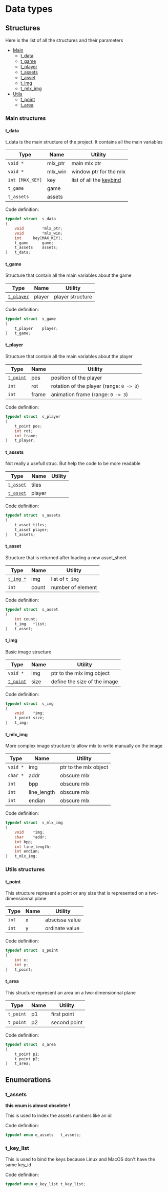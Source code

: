 # Data types

## Structures

Here is the list of all the structures and their parameters

* [Main](#main-structures)
	* [t_data](#t_data)
	* [t_game](#t_game)
	* [t_player](#t_player)
	* [t_assets](#t_assets)
	* [t_asset](#t_asset)
	* [t_img](#t_img)
	* [t_mlx_img](#t_mlx_img)
* [Utils](#utils-structures)
	* [t_point](#t_point)
	* [t_area](#t_area)

###	 Main structures

#### t_data

t_data is the main structure of the project.
It contains all the main variables

| Type | Name | Utility |
| --- | --- | --- |
| `void *` | mlx_ptr | main mlx ptr |
| `void *` | mlx_win | window ptr for the mlx |
| `int [MAX_KEY]` | key | list of all the [keybind](#t_key_list) |
| `t_game` | game | |
| `t_assets` | assets | |

Code definition:
```C
typedef struct	s_data
{
	void		*mlx_ptr;
	void		*mlx_win;
	int		key[MAX_KEY];
	t_game		game;
	t_assets	assets;
}	t_data;
```

#### t_game

Structure that contain all the main variables about the game

| Type | Name | Utility |
| --- | --- | --- |
| [`t_player`](#t_player) | player | player structure |

Code definition:
```C
typedef struct	s_game
{
	t_player	player;
}	t_game;
```

#### t_player

Structure that contain all the main variables about the player

| Type | Name | Utility |
| --- | --- | --- |
| [`t_point`](#t_point) | pos | position of the player |
| `int` | rot | rotation of the player (range: `0 -> 3`) |
| `int` | frame | animation frame (range: `0 -> 3`) |

Code definition:
```C
typedef struct	s_player
{
	t_point	pos;
	int	rot;
	int	frame;
}	t_player;
```

#### t_assets

Not really a usefull struc. But help the code to be more readable

| Type | Name | Utility |
| --- | --- | --- |
| [`t_asset`](#t_asset) | tiles |  |
| [`t_asset`](#t_asset) | player |  |

Code definition:
```C
typedef struct	s_assets
{
	t_asset	tiles;
	t_asset	player;
}	t_assets;
```

#### t_asset

Structure that is returned after loading a new asset_sheet

| Type | Name | Utility |
| --- | --- | --- |
| [`t_img *`](#t_img) | img | list of `t_img` |
| `int` | count | number of element |

Code definition:
```C
typedef struct	s_asset
{
	int	count;
	t_img	*list;
}	t_asset;
```

#### t_img

Basic image structure

| Type | Name | Utility |
| --- | --- | --- |
| `void *` | img | ptr to the mlx img object |
| [`t_point`](#t_point) | size | define the size of the image |

Code definition:

```C
typedef struct	s_img
{
	void	*img;
	t_point	size;
}	t_img;
```

#### t_mlx_img

More complex image structure to allow mlx to write manually on the image

| Type | Name | Utility |
| --- | --- | --- |
| `void *` | img | ptr to the mlx object |
| `char *` | addr | obscure mlx |
| `int` | bpp | obscure mlx |
| `int` | line_length | obscure mlx |
| `int` | endian | obscure mlx |

Code definition:

```C
typedef struct	s_mlx_img
{
	void	*img;
	char	*addr;
	int	bpp;
	int	line_length;
	int	endian;
}	t_mlx_img;
```

### Utils structures

#### t_point

This structure represent a point or any size that is represented on a two-dimensionnal plane

| Type | Name | Utility |
| --- | --- | --- |
| `int` | x | abscissa value |
| `int` | y | ordinate value |

Code definition:

```C
typedef struct	s_point
{
	int	x;
	int	y;
}	t_point;
```

#### t_area

This structure represent an area on a two-dimensionnal plane

| Type | Name | Utility |
| --- | --- | --- |
| `t_point` | p1 | first point |
| `t_point` | p2 | second point |

Code definition:

```C
typedef struct	s_area
{
	t_point	p1;
	t_point	p2;
}	t_area;
```

## Enumerations

### t_assets

**this enum is almost obselete !**

This is used to index the assets numbers like an id

Code definition:

```C
typedef enum e_assets	t_assets;
```

### t_key_list

This is used to bind the keys because Linux and MacOS don't have the same key_id

Code definition:

```C
typedef enum e_key_list	t_key_list;
```
